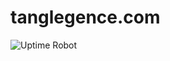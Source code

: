 # tanglegence.com

![Uptime Robot](https://img.shields.io/uptimerobot/status/m784183752-de8d15ae64f56eb82fbc2c12)
